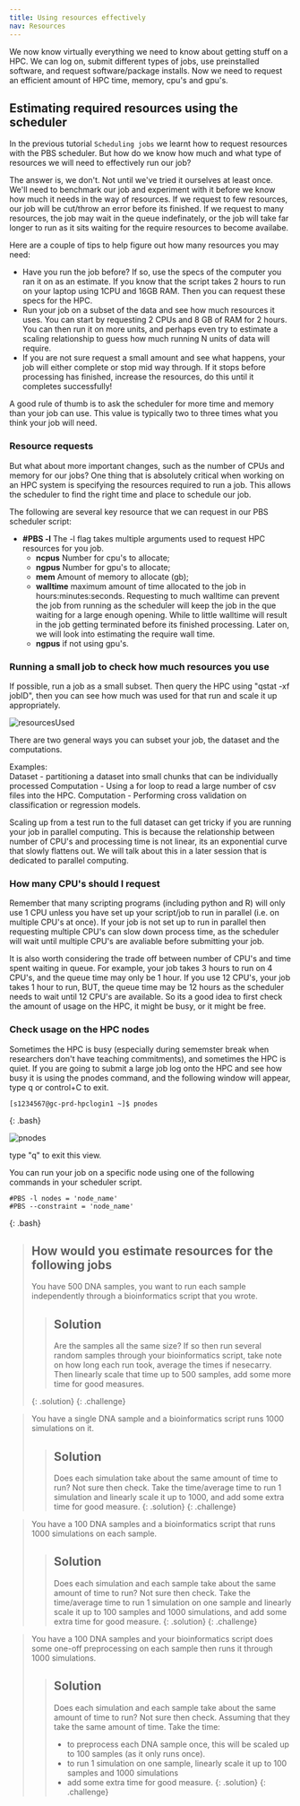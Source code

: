 ```yaml
---
title: Using resources effectively
nav: Resources
---
```


We now know virtually everything we need to know about getting stuff on a HPC.
We can log on, submit different types of jobs, use preinstalled software, 
and request software/package installs.
Now we need to request an efficient amount of HPC time, memory, cpu's and gpu's. 

## Estimating required resources using the scheduler

In the previous tutorial `Scheduling jobs` we learnt how to request resources with the PBS scheduler.
But how do we know how much and what type of resources we will need to effectively run our job? 

The answer is, we don't. 
Not until we've tried it ourselves at least once.
We'll need to benchmark our job and experiment with it before
we know how much it needs in the way of resources. If we request to few resources, our job will be cut/throw an error before its finished. If we request to many resources, the job may wait in the queue indefinately, or the job will take far longer to run as it sits waiting for the require resources to become availabe. 

Here are a couple of tips to help figure out how many resources you may need:

* Have you run the job before? If so, use the specs of the computer you ran it on as an estimate. If you know that the script takes 2 hours to run on your laptop using 1CPU and 16GB RAM. Then you can request these specs for the HPC.
* Run your job on a subset of the data and see how much resources it uses. You can start by requesting 2 CPUs and 8 GB of RAM for 2 hours. You can then run it on more units, and perhaps even try to estimate a scaling relationship to guess how much running N units of data will require.
* If you are not sure request a small amount and see what happens, your job will either complete or stop mid way through. If it stops before processing has finished, increase the resources, do this until it completes successfully!

A good rule of thumb is to ask the scheduler for more time and memory than your job can use.
This value is typically two to three times what you think your job will need.

### Resource requests

But what about more important changes, such as the number of CPUs and memory for our jobs?
One thing that is absolutely critical when working on an HPC system is specifying the 
resources required to run a job.
This allows the scheduler to find the right time and place to schedule our job.

The following are several key resource that we can request in our PBS scheduler script:

* **#PBS -l** The -l flag takes multiple arguments used to request HPC resources for you job.
   * **ncpus** Number for cpu's to allocate; 
   * **ngpus** Number for gpu's to allocate; 
   * **mem** Amount of memory to allocate (gb); 
   * **walltime** maximum amount of time allocated to the job in hours:minutes:seconds. Requesting to much walltime can prevent the job from running as the scheduler will keep the job in the que waiting for a large enough opening. While to little walltime will result in the job getting terminated before its finished processing. Later on, we will look into estimating the require wall time.
   * **ngpus** if not using gpu's.

### Running a small job to check how much resources you use
If possible, run a job as a small subset. Then query the HPC using "qstat -xf jobID", then you can see how much was used for that run and scale it up appropriately.

![resourcesUsed](../images/howMuchResources.png)

There are two general ways you can subset your job, the dataset and the computations.

Examples: </br>
Dataset - partitioning a dataset into small chunks that can be individually processed
Computation - Using a for loop to read a large number of csv files into the HPC.
Computation - Performing cross validation on classification or regression models.

Scaling up from a test run to the full dataset can get tricky if you are running your job in parallel computing. This is because the relationship between number of CPU's and processing time is not linear, its an exponential curve that slowly flattens out. We will talk about this in a later session that is dedicated to parallel computing. 

### How many CPU's should I request
Remember that many scripting programs (including python and R) will only use 1 CPU unless you have set up your script/job to run in parallel (i.e. on multiple CPU's at once). If your job is not set up to run in parallel then requesting multiple CPU's can slow down process time, as the scheduler will wait until multiple CPU's are avaliable before submitting your job. 

It is also worth considering the trade off between number of CPU's and time spent waiting in queue. For example, your job takes 3 hours to run on 4 CPU's, and the queue time may only be 1 hour. If you use 12 CPU's, your job takes 1 hour to run, BUT, the queue time may be 12 hours as the scheduler needs to wait until 12 CPU's are available.
So its a good idea to first check the amount of usage on the HPC, it might be busy, or it might be free.

### Check usage on the HPC nodes

Sometimes the HPC is busy (especially during sememster break when researchers don't have teaching commitments), and sometimes the HPC is quiet. If you are going to submit a large job log onto the HPC and see how busy it is using the pnodes command, and the following window will appear, type q or control+C to exit.

```
[s1234567@gc-prd-hpclogin1 ~]$ pnodes
```
{: .bash}

![pnodes](../images/pnodes.png)

type "q" to exit this view.

You can run your job on a specific node using one of the following commands in your scheduler script.
```
#PBS -l nodes = 'node_name'
#PBS --constraint = 'node_name'
```
{: .bash}


> ## How would you estimate resources for the following jobs
>
> You have 500 DNA samples, you want to run each sample independently through a bioinformatics script that you wrote.
>
> > ## Solution
> >
> > Are the samples all the same size? If so then run several random samples through your bioinformatics script, take note on how long each run took, average the times if nesecarry. Then linearly scale that time up to 500 samples, add some more time for good measures.
> >
> {: .solution}
{: .challenge}

> You have a single DNA sample and a bioinformatics script runs 1000 simulations on it. 
>
> > ## Solution
> >
> > Does each simulation take about the same amount of time to run? Not sure then check.
> > Take the time/average time to run 1 simulation and linearly scale it up to 1000, and add some extra time for good measure.
> {: .solution}
{: .challenge}

> You have a 100 DNA samples and a bioinformatics script that runs 1000 simulations on each sample. 
>
> > ## Solution
> >
> > Does each simulation and each sample take about the same amount of time to run? Not sure then check.
> > Take the time/average time to run 1 simulation on one sample and linearly scale it up to 100 samples and 1000 simulations, and add some extra time for good measure.
> {: .solution}
{: .challenge}

> You have a 100 DNA samples and your bioinformatics script does some one-off preprocessing on each sample then runs it through 1000 simulations. 
>
> > ## Solution
> >
> > Does each simulation and each sample take about the same amount of time to run? Not sure then check.
> > Assuming that they take the same amount of time. Take the time:
> > * to preprocess each DNA sample once, this will be scaled up to 100 samples (as it only runs once). 
> > * to run 1 simulation on one sample, linearly scale it up to 100 samples and 1000 simulations
> > * add some extra time for good measure.
> {: .solution}
{: .challenge}